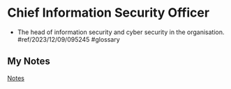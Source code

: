 # Chief Information Security Officer
- The head of information security and cyber security in the organisation. #ref/2023/12/09/095245 #glossary 
## My Notes
[Notes](mynotes/chielf-information-security-officer-notes.md)
